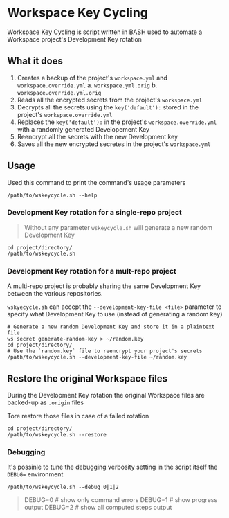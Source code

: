 # Workspace Key Cycling

Workspace Key Cycling is script written in BASH used to automate
a Workspace project's Development Key rotation

## What it does

1. Creates a backup of the project's `workspace.yml` and `workspace.override.yml`
    a. `workspace.yml.orig`
    b. `workspace.override.yml.orig`
2. Reads all the encrypted secrets from the project's `workspace.yml`
3. Decrypts all the secrets using the `key('default'):` stored in the project's `workspace.override.yml`
4. Replaces the `key('default'):` in the project's `workspace.override.yml`
with a randomly generated Developement Key
5. Reencrypt all the secrets with the new Development key
6. Saves all the new encrypted secretes in the project's `workspace.yml`

## Usage

Used this command to print the command's usage parameters

```shell
/path/to/wskeycycle.sh --help
```

### Development Key rotation for a single-repo project

> Without any parameter `wskeycycle.sh` will generate a new random Development Key

```shell
cd project/directory/
/path/to/wskeycycle.sh
```

### Development Key rotation for a mult-repo project

A multi-repo project is probably sharing the same Development Key
between the various repositories.

`wskyecycle.sh` can accept the `--development-key-file <file>` parameter
to specify what Development Key to use (instead of generating a random key)

```shell
# Generate a new random Development Key and store it in a plaintext file
ws secret generate-random-key > ~/random.key
cd project/directory/
# Use the `random.key` file to reencrypt your project's secrets
/path/to/wskeycycle.sh --development-key-file ~/random.key
```

## Restore the original Workspace files

During the Development Key rotation the original Workspace files
are backed-up as `.origin` files

Tore restore those files in case of a failed rotation

```shell
cd project/directory/
/path/to/wskeycycle.sh --restore
```

### Debugging

It's possinle to tune the debugging verbosity setting
in the script itself the `DEBUG=` environment

```shell
/path/to/wskeycycle.sh --debug 0|1|2
```

> DEBUG=0 # show only command errors
> DEBUG=1 # show progress output
> DEBUG=2 # show all computed steps output
